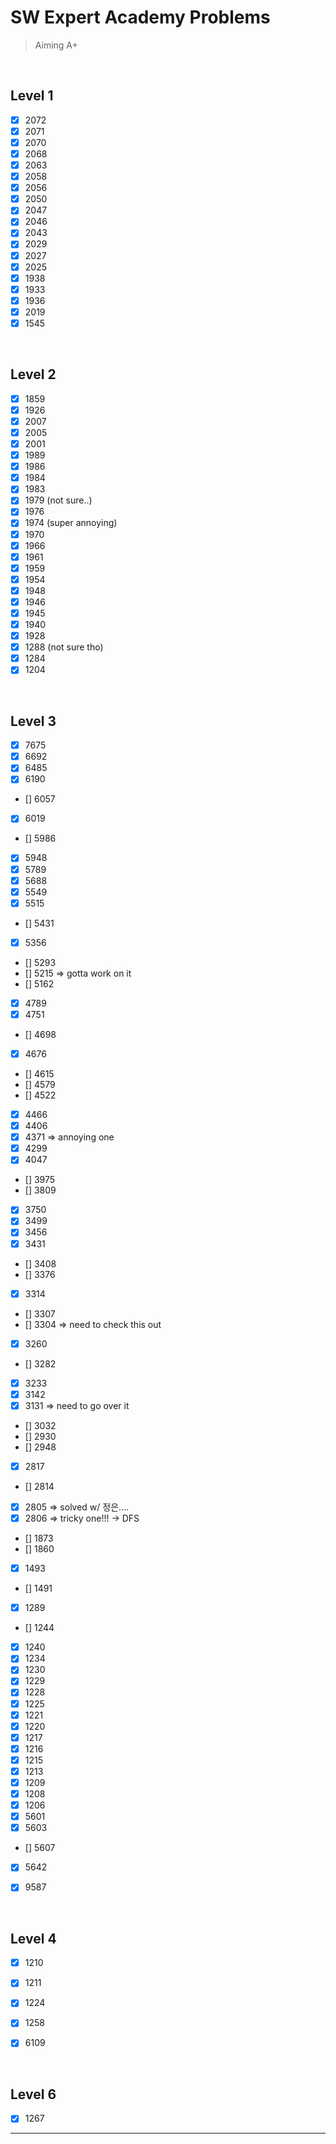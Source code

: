 # SW Expert Academy Problems
> Aiming A+ 

<br/>

## Level 1

- [x] 2072
- [x] 2071
- [x] 2070
- [x] 2068
- [x] 2063
- [x] 2058 
- [x] 2056 
- [x] 2050
- [x] 2047
- [x] 2046
- [x] 2043
- [x] 2029
- [x] 2027
- [x] 2025
- [x] 1938
- [x] 1933
- [X] 1936 
- [X] 2019
- [x] 1545

<br/>

## Level 2

- [x] 1859
- [x] 1926
- [x] 2007
- [x] 2005
- [x] 2001
- [x] 1989
- [x] 1986
- [x] 1984
- [x] 1983
- [x] 1979 (not sure..)
- [x] 1976
- [x] 1974 (super annoying)
- [x] 1970
- [x] 1966
- [x] 1961
- [x] 1959
- [x] 1954
- [x] 1948
- [x] 1946
- [x] 1945
- [x] 1940
- [x] 1928
- [x] 1288 (not sure tho) 
- [x] 1284
- [x] 1204

<br/>

## Level 3

- [x] 7675
- [x] 6692
- [x] 6485
- [x] 6190
- [] 6057
- [x] 6019
- [] 5986
- [x] 5948   
- [x] 5789
- [x] 5688
- [x] 5549
- [x] 5515   
- [] 5431
- [x] 5356
- [] 5293
- [] 5215  => gotta work on it
- [] 5162
- [x] 4789
- [x] 4751
- [] 4698
- [x] 4676
- [] 4615
- [] 4579
- [] 4522
- [x] 4466
- [x] 4406
- [x] 4371  => annoying one
- [x] 4299
- [x] 4047  
- [] 3975
- [] 3809
- [x] 3750
- [x] 3499
- [x] 3456
- [x] 3431
- [] 3408
- [] 3376
- [x] 3314
- [] 3307
- [] 3304   => need to check this out
- [x] 3260
- [] 3282
- [x] 3233  
- [x] 3142
- [x] 3131    => need to go over it
- [] 3032
- [] 2930
- [] 2948
- [x] 2817   
- [] 2814
- [x] 2805    => solved w/ 정은....
- [x] 2806     => tricky one!!!  -> DFS
- [] 1873
- [] 1860
- [x] 1493
- [] 1491
- [x] 1289
- [] 1244
- [x] 1240
- [x] 1234
- [x] 1230
- [x] 1229
- [x] 1228
- [x] 1225
- [x] 1221
- [x] 1220
- [x] 1217
- [x] 1216
- [x] 1215
- [x] 1213
- [x] 1209
- [x] 1208
- [x] 1206
- [x] 5601
- [x] 5603
- [] 5607
- [x] 5642
- [x] 9587


<br/>

## Level 4

- [x] 1210 
- [x] 1211
- [x] 1224
- [x] 1258
- [x] 6109


<br>

## Level 6

- [x] 1267
------------
